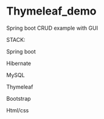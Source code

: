 # Thymeleaf_demo
Spring boot CRUD example with GUI

STACK:

Spring boot

Hibernate

MySQL

Thymeleaf

Bootstrap

Html/css
